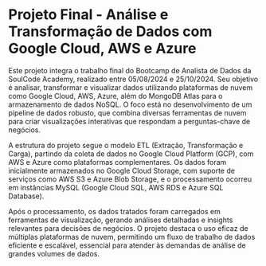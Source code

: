 # Projeto Final - Análise e Transformação de Dados com Google Cloud, AWS e Azure


Este projeto integra o trabalho final do Bootcamp de Analista de Dados da SoulCode Academy, realizado entre 05/08/2024 e 25/10/2024. Seu objetivo é analisar, transformar e visualizar dados utilizando plataformas de nuvem como Google Cloud, AWS, Azure, além do MongoDB Atlas para o armazenamento de dados NoSQL. O foco está no desenvolvimento de um pipeline de dados robusto, que combina diversas ferramentas de nuvem para criar visualizações interativas que respondam a perguntas-chave de negócios.

A estrutura do projeto segue o modelo ETL (Extração, Transformação e Carga), partindo da coleta de dados no Google Cloud Platform (GCP), com AWS e Azure como plataformas complementares. Os dados foram inicialmente armazenados no Google Cloud Storage, com suporte de serviços como AWS S3 e Azure Blob Storage, e o processamento ocorreu em instâncias MySQL (Google Cloud SQL, AWS RDS e Azure SQL Database).

Após o processamento, os dados tratados foram carregados em ferramentas de visualização, gerando análises detalhadas e insights relevantes para decisões de negócios. O projeto destaca o uso eficaz de múltiplas plataformas de nuvem, permitindo um fluxo de trabalho de dados eficiente e escalável, essencial para atender às demandas de análise de grandes volumes de dados.
